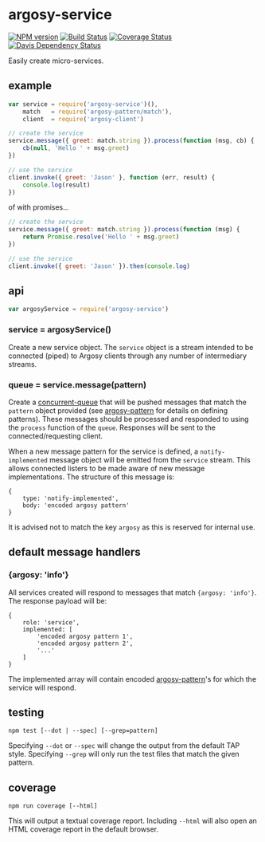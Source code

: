 # argosy-service

[![NPM version](https://badge.fury.io/js/argosy-service.png)](http://badge.fury.io/js/argosy-service)
[![Build Status](https://travis-ci.org/jasonpincin/argosy-service.svg?branch=master)](https://travis-ci.org/jasonpincin/argosy-service)
[![Coverage Status](https://coveralls.io/repos/jasonpincin/argosy-service/badge.png?branch=master)](https://coveralls.io/r/jasonpincin/argosy-service?branch=master)
[![Davis Dependency Status](https://david-dm.org/jasonpincin/argosy-service.png)](https://david-dm.org/jasonpincin/argosy-service)

Easily create micro-services.

## example

```javascript
var service = require('argosy-service')(),
    match   = require('argosy-pattern/match'),
    client  = require('argosy-client')

// create the service
service.message({ greet: match.string }).process(function (msg, cb) {
    cb(null, 'Hello ' + msg.greet)
})

// use the service
client.invoke({ greet: 'Jason' }, function (err, result) {
    console.log(result)
})
```

of with promises...

```javascript
// create the service
service.message({ greet: match.string }).process(function (msg) {
    return Promise.resolve('Hello ' + msg.greet)
})

// use the service
client.invoke({ greet: 'Jason' }).then(console.log)
```

## api

```javascript
var argosyService = require('argosy-service')
```

### service = argosyService()

Create a new service object. The `service` object is a stream intended to be connected (piped) to Argosy clients 
through any number of intermediary streams. 

### queue = service.message(pattern)

Create a [concurrent-queue](https://github.com/jasonpincin/concurrent-queue) that will be pushed messages that 
match the `pattern` object provided (see [argosy-pattern](https://github.com/jasonpincin/argosy-pattern) for details on 
defining patterns). These messages should be processed and responded to using the `process` function of the `queue`. 
Responses will be sent to the connected/requesting client.

When a new message pattern for the service is defined, a `notify-implemented` message object will be emitted from the `service` 
stream. This allows connected listers to be made aware of new message implementations. The structure of this message is:

```
{
    type: 'notify-implemented',
    body: 'encoded argosy pattern'
}
```

It is advised not to match the key `argosy` as this is reserved for internal use. 


## default message handlers

### {argosy: 'info'}

All services created will respond to messages that match `{argosy: 'info'}`. The response payload will be:

```
{
    role: 'service',
    implemented: [
        'encoded argosy pattern 1',
        'encoded argosy pattern 2',
        '...'
    ]
}
```

The implemented array will contain encoded [argosy-pattern](https://github.com/jasonpincin/argosy-pattern)'s for which 
the service will respond.

## testing

`npm test [--dot | --spec] [--grep=pattern]`

Specifying `--dot` or `--spec` will change the output from the default TAP style. 
Specifying `--grep` will only run the test files that match the given pattern.

## coverage

`npm run coverage [--html]`

This will output a textual coverage report. Including `--html` will also open 
an HTML coverage report in the default browser.

